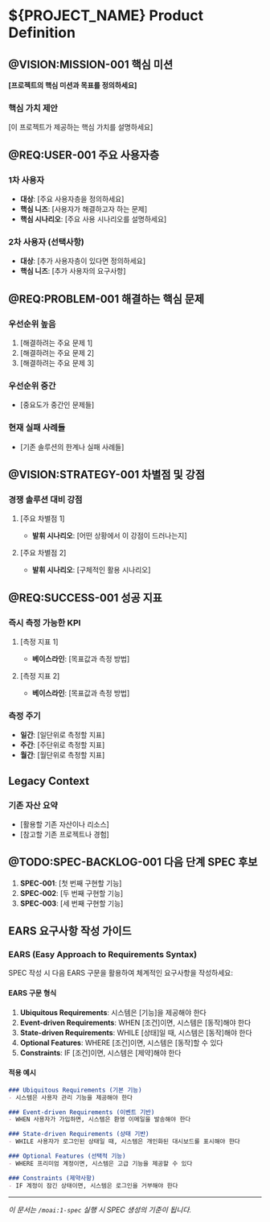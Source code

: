 # ${PROJECT_NAME} Product Definition

## @VISION:MISSION-001 핵심 미션

**[프로젝트의 핵심 미션과 목표를 정의하세요]**

### 핵심 가치 제안

[이 프로젝트가 제공하는 핵심 가치를 설명하세요]

## @REQ:USER-001 주요 사용자층

### 1차 사용자
- **대상**: [주요 사용자층을 정의하세요]
- **핵심 니즈**: [사용자가 해결하고자 하는 문제]
- **핵심 시나리오**: [주요 사용 시나리오를 설명하세요]

### 2차 사용자 (선택사항)
- **대상**: [추가 사용자층이 있다면 정의하세요]
- **핵심 니즈**: [추가 사용자의 요구사항]

## @REQ:PROBLEM-001 해결하는 핵심 문제

### 우선순위 높음
1. [해결하려는 주요 문제 1]
2. [해결하려는 주요 문제 2]
3. [해결하려는 주요 문제 3]

### 우선순위 중간
- [중요도가 중간인 문제들]

### 현재 실패 사례들
- [기존 솔루션의 한계나 실패 사례들]

## @VISION:STRATEGY-001 차별점 및 강점

### 경쟁 솔루션 대비 강점
1. [주요 차별점 1]
   - **발휘 시나리오**: [어떤 상황에서 이 강점이 드러나는지]

2. [주요 차별점 2]
   - **발휘 시나리오**: [구체적인 활용 시나리오]

## @REQ:SUCCESS-001 성공 지표

### 즉시 측정 가능한 KPI
1. [측정 지표 1]
   - **베이스라인**: [목표값과 측정 방법]

2. [측정 지표 2]
   - **베이스라인**: [목표값과 측정 방법]

### 측정 주기
- **일간**: [일단위로 측정할 지표]
- **주간**: [주단위로 측정할 지표]
- **월간**: [월단위로 측정할 지표]

## Legacy Context

### 기존 자산 요약
- [활용할 기존 자산이나 리소스]
- [참고할 기존 프로젝트나 경험]

## @TODO:SPEC-BACKLOG-001 다음 단계 SPEC 후보

1. **SPEC-001**: [첫 번째 구현할 기능]
2. **SPEC-002**: [두 번째 구현할 기능]
3. **SPEC-003**: [세 번째 구현할 기능]

## EARS 요구사항 작성 가이드

### EARS (Easy Approach to Requirements Syntax)

SPEC 작성 시 다음 EARS 구문을 활용하여 체계적인 요구사항을 작성하세요:

#### EARS 구문 형식
1. **Ubiquitous Requirements**: 시스템은 [기능]을 제공해야 한다
2. **Event-driven Requirements**: WHEN [조건]이면, 시스템은 [동작]해야 한다
3. **State-driven Requirements**: WHILE [상태]일 때, 시스템은 [동작]해야 한다
4. **Optional Features**: WHERE [조건]이면, 시스템은 [동작]할 수 있다
5. **Constraints**: IF [조건]이면, 시스템은 [제약]해야 한다

#### 적용 예시
```markdown
### Ubiquitous Requirements (기본 기능)
- 시스템은 사용자 관리 기능을 제공해야 한다

### Event-driven Requirements (이벤트 기반)
- WHEN 사용자가 가입하면, 시스템은 환영 이메일을 발송해야 한다

### State-driven Requirements (상태 기반)
- WHILE 사용자가 로그인된 상태일 때, 시스템은 개인화된 대시보드를 표시해야 한다

### Optional Features (선택적 기능)
- WHERE 프리미엄 계정이면, 시스템은 고급 기능을 제공할 수 있다

### Constraints (제약사항)
- IF 계정이 잠긴 상태이면, 시스템은 로그인을 거부해야 한다
```

---

_이 문서는 `/moai:1-spec` 실행 시 SPEC 생성의 기준이 됩니다._